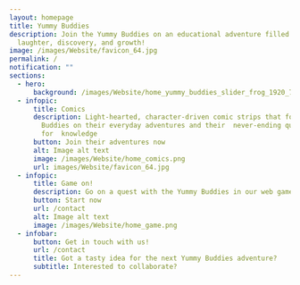 ```yaml
---
layout: homepage
title: Yummy Buddies
description: Join the Yummy Buddies on an educational adventure filled with
  laughter, discovery, and growth!
image: /images/Website/favicon_64.jpg
permalink: /
notification: ""
sections:
  - hero:
      background: /images/Website/home_yummy_buddies_slider_frog_1920_720.jpg
  - infopic:
      title: Comics
      description: Light-hearted, character-driven comic strips that follow the Yummy
        Buddies on their everyday adventures and their  never-ending quest
        for  knowledge
      button: Join their adventures now
      alt: Image alt text
      image: /images/Website/home_comics.png
      url: images/Website/favicon_64.jpg
  - infopic:
      title: Game on!
      description: Go on a quest with the Yummy Buddies in our web game series on SLS!
      button: Start now
      url: /contact
      alt: Image alt text
      image: /images/Website/home_game.png
  - infobar:
      button: Get in touch with us!
      url: /contact
      title: Got a tasty idea for the next Yummy Buddies adventure?
      subtitle: Interested to collaborate?
---
```

